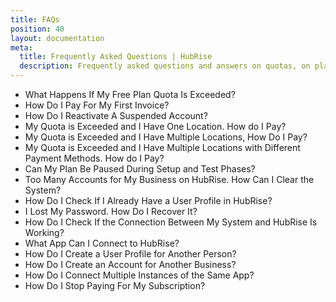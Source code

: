 ```yaml
---
title: FAQs
position: 40
layout: documentation
meta:
  title: Frequently Asked Questions | HubRise
  description: Frequently asked questions and answers on quotas, on plans, on user profile, on accounts, on connections and a lot more.
---
```


- <Link to="/docs/faqs/free-plan-quota-exceeded-what-happens/">What Happens If My Free Plan Quota Is Exceeded?</Link>
- <Link to="/docs/faqs/pay-first-invoice/">How Do I Pay For My First Invoice?</Link>
- <Link to="/docs/faqs/reactivate-suspended-account/">How Do I Reactivate A Suspended Account?</Link>
- <Link to="/docs/faqs/quota-exceeded-one-location-how-do-i-pay/">My Quota is Exceeded and I Have One Location. How do I Pay?</Link>
- <Link to="/docs/faqs/quota-exceeded-multiple-locations-how-do-i-pay/">My Quota is Exceeded and I Have Multiple Locations, How Do I Pay?</Link>
- <Link to="/docs/faqs/quota-exceeded-multiple-locations-with-different-payment-methods-how-do-i-pay/">My Quota is Exceeded and I Have Multiple Locations with Different Payment Methods. How do I Pay?</Link>
- <Link to="/docs/faqs/pause-plan-during-setup-and-test-phases/">Can My Plan Be Paused During Setup and Test Phases?</Link>
- <Link to="/docs/faqs/how-can-i-clear-accounts/">Too Many Accounts for My Business on HubRise. How Can I Clear the System?</Link>
- <Link to="/docs/faqs/check-if-i-already-have-a-user-profile-in-hubrise/">How Do I Check If I Already Have a User Profile in HubRise?</Link>
- <Link to="/docs/faqs/recover-lost-password-in-hubrise/">I Lost My Password. How Do I Recover It?</Link>
- <Link to="/docs/faqs/check-connection-between-my-system-and-hubrise/">How Do I Check If the Connection Between My System and HubRise Is Working?</Link>
- <Link to="/docs/faqs/what-app-can-i-connect-to-hubrise/">What App Can I Connect to HubRise?</Link>
- <Link to="/docs/faqs/create-a-user-profile-for-another-person/">How Do I Create a User Profile for Another Person?</Link>
- <Link to="/docs/faqs/create-an-account-for-another-business/">How Do I Create an Account for Another Business?</Link>
- <Link to="/docs/faqs/connect-multiple-instances-same-app/">How Do I Connect Multiple Instances of the Same App?</Link>
- <Link to="/docs/faqs/stop-paying-subscription/">How Do I Stop Paying For My Subscription?</Link>
